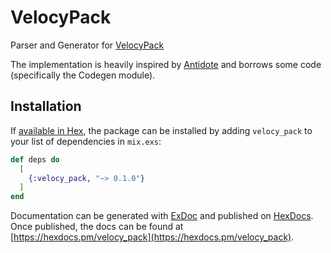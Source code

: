 # VelocyPack

Parser and Generator for [VelocyPack](https://github.com/arangodb/velocypack)

The implementation is heavily inspired by [Antidote](https://github.com/michalmuskala/antidote) and
borrows some code (specifically the Codegen module).

## Installation

If [available in Hex](https://hex.pm/docs/publish), the package can be installed
by adding `velocy_pack` to your list of dependencies in `mix.exs`:

```elixir
def deps do
  [
    {:velocy_pack, "~> 0.1.0"}
  ]
end
```

Documentation can be generated with [ExDoc](https://github.com/elixir-lang/ex_doc)
and published on [HexDocs](https://hexdocs.pm). Once published, the docs can
be found at [https://hexdocs.pm/velocy_pack](https://hexdocs.pm/velocy_pack).

